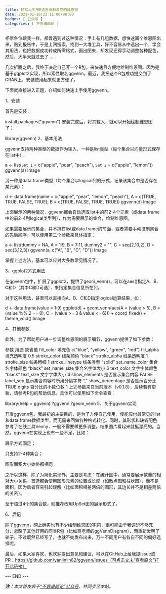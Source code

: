 ```yaml
---
title: 轻松上手用R语言绘制漂亮的维恩图
date: 2021-01-16T23:11:00+08:00
badges: [ 公众号 ]
categories: [ 不靠谱颜论 ]
---
```


相信各位跟我一样，都曾遇到过这种情况：手上有几组数据，想快速画个维恩图出来，贴到报告中，于是上网搜索，找到一大堆工具，好不容易从中选出一个，学会其用法，也把数据成功转成所需格式，画出图来，却发现还得手动调整各种配色，然后，大半天就过去了……

几次折腾之后，我终于决定自己写一个R包，来快速且方便地绘制维恩图。因为是基于ggplot2实现，所以索性取名ggvenn。最近，我把这个R包成功提交到了CRAN上，安装使用起来就更方便了。

下面就直接进入正题，介绍如何快速上手使用ggvenn。

1、安装

首先是安装：

install.packages("ggvenn")
安装完成后，将其载入，就可以开始绘制维恩图了：

library(ggvenn)
2、基本用法

ggvenn支持两种类型的数据作为输入，一种是list类型（每个集合以向量形式保存在list中）：

a <- list(`Set 1` = c("apple", "pear", "peach"),
          `Set 2` = c("apple", "lemon"))
ggvenn(a)
Image

另一种是data.frame类型（每个集合以logical列的形式，记录该集合中是否存在某元素）：

d <- data.frame(name = c("apple", "pear", "lemon", "peach"),
                A = c(TRUE, TRUE, FALSE, TRUE),
                B = c(TRUE, FALSE, TRUE, TRUE))
ggvenn(d)
Image

上面展示的两种情况，ggvenn都会自动选取list中的前2-4个元素（或data.frame中的前2-4列logical类型列），作为需要展示的集合，绘制维恩图。

如果需要展示的集合，并不排在list或data.frame的前面，或者需要手动控制集合的先后顺序，可以使用第二个参数来具体指定：

a <- list(dummy = NA, A = 1:9, B = 7:11,
          dummy2 = "", C = seq(2,10,2), D = seq(3,12,3))
ggvenn(a, c("A", "B", "C", "D"))
Image

掌握上述方法，基本可以应对大多数常见情况了。

3、ggplot2方式用法

在ggvenn包中，扩展了ggplot2，提供了geom_venn()，可以在aes()指定A、B、C和D（其中C和D可选），来指定集合信息所在列。

对于这种用法，甚至可以直接向A、B、C和D指定logical运算结果，如：

d <- data.frame(value = 1:9)
ggplot(d) +
  geom_venn(aes(A = (value > 5),
                B = (value %% 2 == 0),
                C = (value >= 3 & value <= 6))) +
  coord_fixed() +
  theme_void()
Image

4、其他参数

此外，为了帮助用户进一步调整维恩图的展示细节，ggvenn提供了如下参数：

参数	用途	缺省值
fill_color	填充色	c("blue", "yellow", "green", "red")
fill_alpha	填充透明度	0.5
stroke_color	线条颜色	“black”
stroke_alpha	线条透明度	1
stroke_size	线条粗细	1
stroke_linetype	线条类型	“solid”
set_name_color	集合名字体颜色	“black”
set_name_size	集合名字体大小	6
text_color	文字字体颜色	“black”
text_size	文字字体大小	4
show_elements	是否显示集合内容	FALSE
label_sep	显示集合内容时所用分隔字符	“,”
show_percentage	是否显示百分比	TRUE
digits	百分比的小数位数	1
上述参数来自当前版本（v0.1.8），后续若有更新，请参考R包的帮助信息。具体可以使用如下命令查看：

library(help = ggvenn)
?ggvenn
?geom_venn
5、关于ggvenn实现

开发ggvenn包，我最初的主要目的，是为了方便自己使用，使能应付最常见的list和data.frame数据类型，而无需来回做各种格式转化。同时，其形状和缺省配色参考了在线工具Venny，一般不需要做更多调整，结果图片看起来就挺漂亮的。当然，ggvenn在实现上也有一些不足，比如：


展示方式固定；

只支持2-4种集合；

图形面积大小始终都相同。

之所以这样，除了为简化实现外，主要是考虑：在统计图中，通常要展示数量的相对大小关系，首选都会使用图形元素的位置或长度（如散点图和柱状图），而不是面积，因为后者容易引起误解（比如面积相差两倍的图形，其边长并不是相差两倍的关系）。

至于超过4个的集合数，则推荐改用UpSet图的展示形式了。

6、后记

除了ggvenn，网上确实也有不少绘制维恩图的R包，很可能由于我调研不够充分，忽略了其他好用的同类R包（比如高老师的ggVennDiagram），而重新发明了轮子。不过既然已经写了，也就不妨发布出来，万一不同用户有各自不同的偏好选择呢。

最后，如果大家喜欢，也欢迎提出意见和建议，可以在GitHub上给我提issue或PR：https://github.com/yanlinlin82/ggvenn/issues（可点击文末“查看原文”打开此链接）

<div class="p-5 text-center">--- END ---</div>

<i><b>注：</b>本文首发表于[“不靠谱颜论”公众号](https://mp.weixin.qq.com/s/Z93iC-2iAueftwiyE3ltlQ)，并同步至本站。</i>
